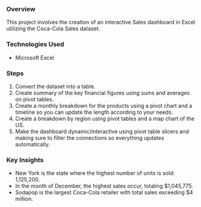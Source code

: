 ### Overview
This project involves the creation of an interactive Sales dashboard in Excel utilizing the Coca-Cola Sales dataset.

### Technologies Used
- Microsoft Excel

### Steps
1. Convert the dataset into a table.
2. Create summary of the key financial figures using sums and averages on pivot tables.
3. Create a monthly breakdown for the products using a pivot chart and a timeline so you can update the length according to your needs.
4. Create a breakdown by region using pivot tables and a map chart of the US.
5. Make the dashboard dynamic/interactive using pivot table slicers and making sure to filter the connections so everything updates automatically.

### Key Insights
- New York is the state where the highest number of units is sold: 1,125,200.
- In the month of December, the highest sales occur, totaling $1,045,775.
- Sodapop is the largest Coca-Cola retailer with total sales exceeding $4 million.